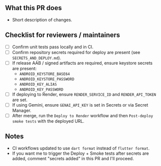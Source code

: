## What this PR does

- Short description of changes.

## Checklist for reviewers / maintainers

- [ ] Confirm unit tests pass locally and in CI.
- [ ] Confirm repository secrets required for deploy are present (see `SECRETS_AND_DEPLOY.md`).
- [ ] If release AAB / signed artifacts are required, ensure keystore secrets are present:
  - `ANDROID_KEYSTORE_BASE64`
  - `ANDROID_KEYSTORE_PASSWORD`
  - `ANDROID_KEY_ALIAS`
  - `ANDROID_KEY_PASSWORD`
- [ ] If deploying to Render, ensure `RENDER_SERVICE_ID` and `RENDER_API_TOKEN` are set.
- [ ] If using Gemini, ensure `GENAI_API_KEY` is set in Secrets or via Secret Manager.
- [ ] After merge, run the `Deploy to Render` workflow and then `Post-deploy smoke tests` with the deployed URL.

## Notes

- CI workflows updated to use `dart format` instead of `flutter format`.
- If you want me to trigger the Deploy + Smoke tests after secrets are added, comment "secrets added" in this PR and I'll proceed.
